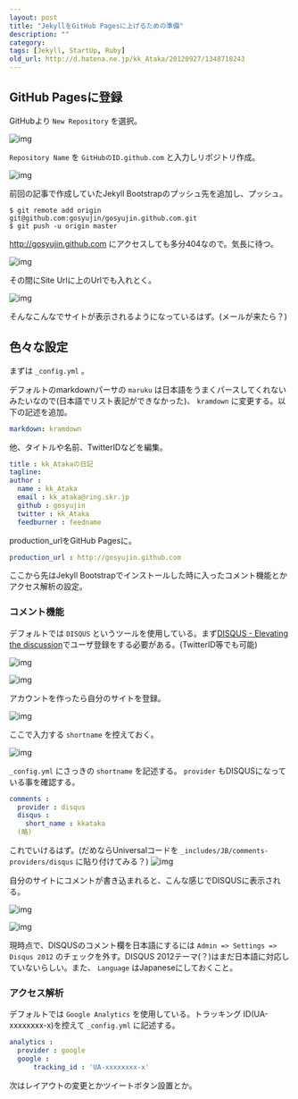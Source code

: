 ```yaml
---
layout: post
title: "JekyllをGitHub Pagesに上げるための準備"
description: ""
category: 
tags: [Jekyll, StartUp, Ruby]
old_url: http://d.hatena.ne.jp/kk_Ataka/20120927/1348718243
---
```


## GitHub Pagesに登録

GitHubより `New Repository` を選択。

![img](/static/images/2012-09-20/2012-09-20-1.jpg)

`Repository Name` を `GitHubのID.github.com` と入力しリポジトリ作成。

![img](/static/images/2012-09-20/2012-09-20-2.jpg)

前回の記事で作成していたJekyll Bootstrapのプッシュ先を追加し、プッシュ。

```console
$ git remote add origin git@github.com:gosyujin/gosyujin.github.com.git
$ git push -u origin master
```

http://gosyujin.github.com にアクセスしても多分404なので。気長に待つ。

![img](/static/images/2012-09-20/2012-09-20-3.jpg)

その間にSite Urlに上のUrlでも入れとく。

![img](/static/images/2012-09-20/2012-09-20-4.jpg)

そんなこんなでサイトが表示されるようになっているはず。(メールが来たら？)

## 色々な設定

まずは `_config.yml` 。

デフォルトのmarkdownパーサの `maruku` は日本語をうまくパースしてくれないみたいなので(日本語でリスト表記ができなかった)、 `kramdown` に変更する。以下の記述を追加。

```yaml
markdown: kramdown
```

他、タイトルや名前、TwitterIDなどを編集。

```yaml
title : kk_Atakaの日記
tagline: 
author :
  name : kk_Ataka
  email : kk_ataka@ring.skr.jp
  github : gosyujin
  twitter : kk_Ataka
  feedburner : feedname
```

production_urlをGitHub Pagesに。

```yaml
production_url : http://gosyujin.github.com
```

ここから先はJekyll Bootstrapでインストールした時に入ったコメント機能とかアクセス解析の設定。

### コメント機能

デフォルトでは `DISQUS` というツールを使用している。まず[DISQUS - Elevating the discussion](http://disqus.com/)でユーザ登録をする必要がある。(TwitterID等でも可能)

![img](/static/images/2012-09-20/2012-09-20-5.jpg)

![img](/static/images/2012-09-20/2012-09-20-6.jpg)

アカウントを作ったら自分のサイトを登録。

![img](/static/images/2012-09-20/2012-09-20-7.jpg)

ここで入力する `shortname` を控えておく。

![img](/static/images/2012-09-20/2012-09-20-8.jpg)

`_config.yml` にさっきの `shortname` を記述する。 `provider` もDISQUSになっている事を確認する。

```yaml
comments :
  provider : disqus
  disqus :
    short_name : kkataka
  (略)
```

これでいけるはず。(だめならUniversalコードを `_includes/JB/comments-providers/disqus` に貼り付けてみる？)
![img](/static/images/2012-09-20/2012-09-20-9.jpg)

自分のサイトにコメントが書き込まれると、こんな感じでDISQUSに表示される。

![img](/static/images/2012-09-20/2012-09-20-10.jpg)

![img](/static/images/2012-09-20/2012-09-20-11.jpg)

現時点で、DISQUSのコメント欄を日本語にするには `Admin => Settings => Disqus 2012` のチェックを外す。DISQUS 2012テーマ(？)はまだ日本語に対応していないらしい。また、 `Language` はJapaneseにしておくこと。

### アクセス解析

デフォルトでは `Google Analytics` を使用している。トラッキング ID(UA-xxxxxxxx-x)を控えて `_config.yml` に記述する。

```yaml
analytics :
  provider : google
  google :
      tracking_id : 'UA-xxxxxxxx-x'
```

次はレイアウトの変更とかツイートボタン設置とか。
